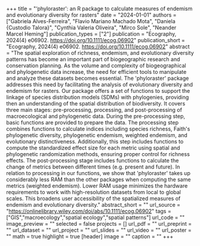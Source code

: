 +++
title = "‘phyloraster': an R package to calculate measures of endemism and evolutionary diversity for rasters"
date = "2024-01-01"
authors = ["Gabriela Alves-Ferreira", "Flavio Mariano Machado Mota", "Daniela {Custodio Talora}", "Cynthia Valeria Oliveira", "Mirco Sole", "Neander Marcel Heming"]
publication_types = ["2"]
publication = "Ecography, 2024(4) e06902. https://doi.org/10.1111/ecog.06902"
publication_short = "Ecography, 2024(4) e06902. https://doi.org/10.1111/ecog.06902"
abstract = "The spatial exploration of richness, endemism, and evolutionary diversity patterns has become an important part of biogeographic research and conservation planning. As the volume and complexity of biogeographical and phylogenetic data increase, the need for efficient tools to manipulate and analyze these datasets becomes essential. The 'phyloraster' package addresses this need by facilitating the analysis of evolutionary diversity and endemism for rasters. Our package offers a set of functions to support the linkage of species distribution models (SDMs) with phylogenies, providing then an understanding of the spatial distribution of biodiversity. It covers three main stages: pre-processing, processing, and post-processing of macroecological and phylogenetic data. During the pre-processing step, basic functions are provided to prepare the data. The processing step combines functions to calculate indices including species richness, Faith's phylogenetic diversity, phylogenetic endemism, weighted endemism, and evolutionary distinctiveness. Additionally, this step includes functions to compute the standardized effect size for each metric using spatial and phylogenetic randomization methods, ensuring proper control for richness effects. The post-processing stage includes functions to calculate the change of metrics between different times (e.g. present and future). In relation to processing in our functions, we show that 'phyloraster' takes up considerably less RAM than the other packages when computing the same metrics (weighted endemism). Lower RAM usage minimizes the hardware requirements to work with high-resolution datasets from local to global scales. This broadens user accessibility of the spatialized measures of endemism and evolutionary diversity."
abstract_short = ""
url_source = "https://onlinelibrary.wiley.com/doi/abs/10.1111/ecog.06902"
tags = ["GIS","macroecology","spatial ecology","spatial patterns"]
url_code = ""
image_preview = ""
selected = false
projects = []
url_pdf = ""
url_preprint = ""
url_dataset = ""
url_project = ""
url_slides = ""
url_video = ""
url_poster = ""
math = true
highlight = true
[header]
image = ""
caption = ""
+++
